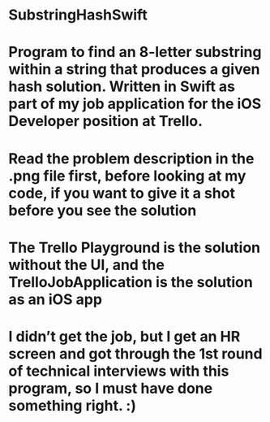 # SubstringHashSwift

# Program to find an 8-letter substring within a string that produces a given hash solution. Written in Swift as part of my job application for the iOS Developer position at Trello.

# Read the problem description in the .png file first, before looking at my code, if you want to give it a shot before you see the solution

# The Trello Playground is the solution without the UI, and the TrelloJobApplication is the solution as an iOS app

# I didn’t get the job, but I get an HR screen and got through the 1st round of technical interviews with this program, so I must have done something right. :)
